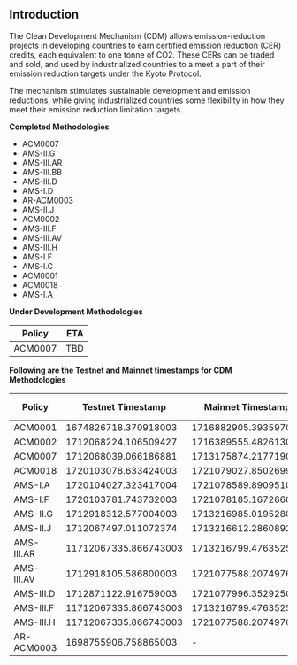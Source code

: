 ## Introduction

The Clean Development Mechanism (CDM) allows emission-reduction projects in developing countries to earn certified emission reduction (CER) credits, each equivalent to one tonne of CO2. These CERs can be traded and sold, and used by industrialized countries to a meet a part of their emission reduction targets under the Kyoto Protocol.

The mechanism stimulates sustainable development and emission reductions, while giving industrialized countries some flexibility in how they meet their emission reduction limitation targets.

**Completed Methodologies**

- ACM0007
- AMS-II.G
- AMS-III.AR
- AMS-III.BB
- AMS-III.D
- AMS-I.D
- AR-ACM0003
- AMS-II.J
- ACM0002
- AMS-III.F
- AMS-III.AV
- AMS-III.H
- AMS-I.F
- AMS-I.C
- ACM0001
- ACM0018
- AMS-I.A

**Under Development Methodologies**

| Policy | ETA |
|---|---:|
| ACM0007 | TBD |


**Following are the Testnet and Mainnet timestamps for CDM Methodologies**

| Policy | Testnet Timestamp | Mainnet Timestamp | Schema/Policy File Link |
|---|---|---|---:|
| ACM0001 | 1674826718.370918003 |1716882905.393597003 |[Link](https://github.com/hashgraph/guardian/blob/main/Methodology%20Library/CDM/CDM%20ACM0001/ACM0001.policy) |
| ACM0002 | 1712068224.106509427 |1716389555.482613003 |[Link](https://github.com/hashgraph/guardian/blob/main/Methodology%20Library/CDM/CDM%20ACM0002/ACM0002.policy) |
| ACM0007 | 1712068039.066186881 |1713175874.217719084 |[Link](https://github.com/hashgraph/guardian/blob/main/Methodology%20Library/CDM/CDM%20ACM0007/ACM0007.policy) |
| ACM0018 | 1720103078.633424003 |1721079027.850269922 |[Link](https://github.com/hashgraph/guardian/blob/main/Methodology%20Library/CDM/CDM%20ACM0018/ACM0018.policy) |
| AMS-I.A | 1720104027.323417004 |1721078589.890951003 |[Link](https://github.com/hashgraph/guardian/blob/main/Methodology%20Library/CDM/CDM%20AMS-I.A/CDM%20AMS-I.A.policy) |
| AMS-I.F | 1720103781.743732003 |1721078185.167266003 |[Link](https://github.com/hashgraph/guardian/blob/main/Methodology%20Library/CDM/CDM%20AMS-I.F/CDM%20AMS-I.F%20Policy.policy) |
| AMS-II.G | 1712918312.577004003 |1713216985.019528003 |[Link](https://github.com/hashgraph/guardian/blob/main/Methodology%20Library/CDM/CDM%20AMS-II.G/CDM%20AMS-II.G%20Policy.policy) |
| AMS-II.J | 1712067497.011072374 |1713216612.286089221 |[Link](https://github.com/hashgraph/guardian/blob/main/Methodology%20Library/CDM/CDM%20AMS-II.J/CDM%20AMS-II.J%20Policy.policy) |
| AMS-III.AR | 11712067335.866743003 |1713216799.476352529|[Link](https://github.com/hashgraph/guardian/blob/main/Methodology%20Library/CDM/CDM%20AMS-III.AR/CDM%20AMS-III.AR%20Policy.policy) |
| AMS-III.AV | 1712918105.586800003 |1721077588.207497628|[Link](https://github.com/hashgraph/guardian/blob/main/Methodology%20Library/CDM/CDM%20AMS-III.AV/CDM%20AMS-III.AV%20Policy.policy) |
| AMS-III.D | 1712871122.916759003 |1721077996.352925003 |[Link](https://github.com/hashgraph/guardian/blob/main/Methodology%20Library/CDM/CDM%20AMS-III.D/CDM%20AMS-III.D%20Policy.policy) |
| AMS-III.F | 11712067335.866743003 |1713216799.476352529 |[Link](https://github.com/hashgraph/guardian/blob/main/Methodology%20Library/CDM/CDM%20AMS-III.AR/CDM%20AMS-III.AR%20Policy.policy) |
| AMS-III.H | 11712067335.866743003 |1721077588.207497628 |[Link](https://github.com/hashgraph/guardian/blob/main/Methodology%20Library/CDM/CDM%20AMS-III.H/AMS-III.H.policy) |
| AR-ACM0003 | 1698755906.758865003 |- |[Link](https://github.com/hashgraph/guardian/blob/main/Methodology%20Library/CDM/CDM%20AR-ACM0003/CDM%20AR-ACM0003.policy) |
